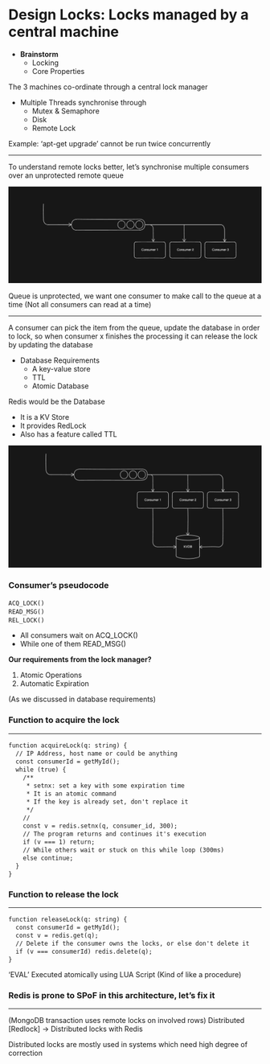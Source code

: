 # Design Locks: Locks managed by a central machine

- **Brainstorm**
  - Locking
  - Core Properties

The 3 machines co-ordinate through a central lock manager

- Multiple Threads synchronise through
  - Mutex & Semaphore
  - Disk
  - Remote Lock

Example: ‘apt-get upgrade’ cannot be run twice concurrently

---

To understand remote locks better, let’s synchronise multiple consumers over an unprotected remote queue

![Abstract Architecture of lock](../../Images/Locks/abstract-lock.png)

Queue is unprotected, we want one consumer to make call to the queue at a time (Not all consumers can read at a time)

---

A consumer can pick the item from the queue, update the database in order to lock, so when consumer x finishes the processing it can release the lock by updating the database

- Database Requirements
  - A key-value store
  - TTL
  - Atomic Database

Redis would be the Database

- It is a KV Store
- It provides RedLock
- Also has a feature called TTL

![Example with Database Involved](../../Images/Locks/lock-database.png)

### Consumer’s pseudocode

```sql
ACQ_LOCK()
READ_MSG()
REL_LOCK()
```

- All consumers wait on ACQ_LOCK()
- While one of them READ_MSG()

**Our requirements from the lock manager?**

1. Atomic Operations
2. Automatic Expiration

(As we discussed in database requirements)

### Function to acquire the lock

---

```tsx
function acquireLock(q: string) {
  // IP Address, host name or could be anything
  const consumerId = getMyId();
  while (true) {
    /**
     * setnx: set a key with some expiration time
     * It is an atomic command
     * If the key is already set, don't replace it
     */
    //
    const v = redis.setnx(q, consumer_id, 300);
    // The program returns and continues it's execution
    if (v === 1) return;
    // While others wait or stuck on this while loop (300ms)
    else continue;
  }
}
```

### Function to release the lock

---

```tsx
function releaseLock(q: string) {
  const consumerId = getMyId();
  const v = redis.get(q);
  // Delete if the consumer owns the locks, or else don't delete it
  if (v === consumerId) redis.delete(q);
}
```
‘EVAL’ Executed atomically using LUA Script (Kind of like a procedure)

### Redis is prone to SPoF in this architecture, let’s fix it

---

(MongoDB transaction uses remote locks on involved rows) Distributed [Redlock] → Distributed locks with Redis

Distributed locks are mostly used in systems which need high degree of correction
